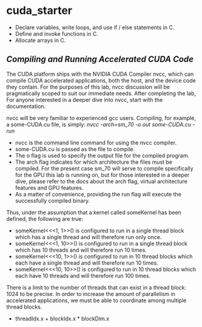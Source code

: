 # cuda_starter
- Declare variables, write loops, and use if / else statements in C.
- Define and invoke functions in C.
- Allocate arrays in C.

## *Compiling and Running Accelerated CUDA Code*


<!-- https://praveenpuglia.com/github_markdown_snippets/ -->
The CUDA platform ships with the NVIDIA CUDA Compiler nvcc, which can compile CUDA accelerated applications, both the host, and the device code they contain. For the purposes of this lab, nvcc discussion will be pragmatically scoped to suit our immediate needs. After completing the lab, For anyone interested in a deeper dive into nvcc, start with the documentation.

nvcc will be very familiar to experienced gcc users. Compiling, for example, a some-CUDA.cu file, is simply:
*nvcc -arch=sm_70 -o out some-CUDA.cu -run*


- nvcc is the command line command for using the nvcc compiler.
- some-CUDA.cu is passed as the file to compile.
- The o flag is used to specify the output file for the compiled program.
- The arch flag indicates for which architecture the files must be compiled. For the present case sm_70 will serve to compile specifically for the GPU this lab is running on, but for those interested in a deeper dive, please refer to the docs about the arch flag, virtual architecture features and GPU features.
- As a matter of convenience, providing the run flag will execute the successfully compiled binary.


Thus, under the assumption that a kernel called someKernel has been defined, the following are true:
- someKernel<<<1, 1>>() is configured to run in a single thread block which has a single thread and will therefore run only once.
- someKernel<<<1, 10>>() is configured to run in a single thread block which has 10 threads and will therefore run 10 times.
- someKernel<<<10, 1>>() is configured to run in 10 thread blocks which each have a single thread and will therefore run 10 times.
- someKernel<<<10, 10>>() is configured to run in 10 thread blocks which each have 10 threads and will therefore run 100 times.


There is a limit to the number of threads that can exist in a thread block: 1024 to be precise. In order to increase the amount of parallelism in accelerated applications, we must be able to coordinate among multiple thread blocks.

- threadIdx.x + blockIdx.x * blockDim.x




